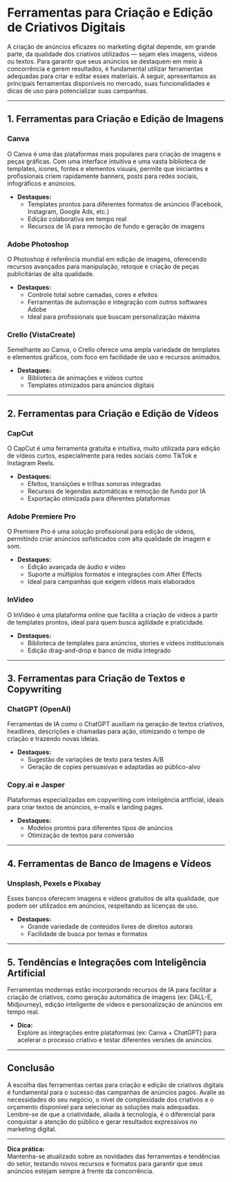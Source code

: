 # Ferramentas para Criação e Edição de Criativos Digitais

A criação de anúncios eficazes no marketing digital depende, em grande parte, da qualidade dos criativos utilizados — sejam eles imagens, vídeos ou textos. Para garantir que seus anúncios se destaquem em meio à concorrência e gerem resultados, é fundamental utilizar ferramentas adequadas para criar e editar esses materiais. A seguir, apresentamos as principais ferramentas disponíveis no mercado, suas funcionalidades e dicas de uso para potencializar suas campanhas.

---

## 1. **Ferramentas para Criação e Edição de Imagens**

### **Canva**
O Canva é uma das plataformas mais populares para criação de imagens e peças gráficas. Com uma interface intuitiva e uma vasta biblioteca de templates, ícones, fontes e elementos visuais, permite que iniciantes e profissionais criem rapidamente banners, posts para redes sociais, infográficos e anúncios.

- **Destaques:**  
  - Templates prontos para diferentes formatos de anúncios (Facebook, Instagram, Google Ads, etc.)
  - Edição colaborativa em tempo real
  - Recursos de IA para remoção de fundo e geração de imagens

### **Adobe Photoshop**
O Photoshop é referência mundial em edição de imagens, oferecendo recursos avançados para manipulação, retoque e criação de peças publicitárias de alta qualidade.

- **Destaques:**  
  - Controle total sobre camadas, cores e efeitos
  - Ferramentas de automação e integração com outros softwares Adobe
  - Ideal para profissionais que buscam personalização máxima

### **Crello (VistaCreate)**
Semelhante ao Canva, o Crello oferece uma ampla variedade de templates e elementos gráficos, com foco em facilidade de uso e recursos animados.

- **Destaques:**  
  - Biblioteca de animações e vídeos curtos
  - Templates otimizados para anúncios digitais

---

## 2. **Ferramentas para Criação e Edição de Vídeos**

### **CapCut**
O CapCut é uma ferramenta gratuita e intuitiva, muito utilizada para edição de vídeos curtos, especialmente para redes sociais como TikTok e Instagram Reels.

- **Destaques:**  
  - Efeitos, transições e trilhas sonoras integradas
  - Recursos de legendas automáticas e remoção de fundo por IA
  - Exportação otimizada para diferentes plataformas

### **Adobe Premiere Pro**
O Premiere Pro é uma solução profissional para edição de vídeos, permitindo criar anúncios sofisticados com alta qualidade de imagem e som.

- **Destaques:**  
  - Edição avançada de áudio e vídeo
  - Suporte a múltiplos formatos e integrações com After Effects
  - Ideal para campanhas que exigem vídeos mais elaborados

### **InVideo**
O InVideo é uma plataforma online que facilita a criação de vídeos a partir de templates prontos, ideal para quem busca agilidade e praticidade.

- **Destaques:**  
  - Biblioteca de templates para anúncios, stories e vídeos institucionais
  - Edição drag-and-drop e banco de mídia integrado

---

## 3. **Ferramentas para Criação de Textos e Copywriting**

### **ChatGPT (OpenAI)**
Ferramentas de IA como o ChatGPT auxiliam na geração de textos criativos, headlines, descrições e chamadas para ação, otimizando o tempo de criação e trazendo novas ideias.

- **Destaques:**  
  - Sugestão de variações de texto para testes A/B
  - Geração de copies persuasivas e adaptadas ao público-alvo

### **Copy.ai e Jasper**
Plataformas especializadas em copywriting com inteligência artificial, ideais para criar textos de anúncios, e-mails e landing pages.

- **Destaques:**  
  - Modelos prontos para diferentes tipos de anúncios
  - Otimização de textos para conversão

---

## 4. **Ferramentas de Banco de Imagens e Vídeos**

### **Unsplash, Pexels e Pixabay**
Esses bancos oferecem imagens e vídeos gratuitos de alta qualidade, que podem ser utilizados em anúncios, respeitando as licenças de uso.

- **Destaques:**  
  - Grande variedade de conteúdos livres de direitos autorais
  - Facilidade de busca por temas e formatos

---

## 5. **Tendências e Integrações com Inteligência Artificial**

Ferramentas modernas estão incorporando recursos de IA para facilitar a criação de criativos, como geração automática de imagens (ex: DALL-E, Midjourney), edição inteligente de vídeos e personalização de anúncios em tempo real.

- **Dica:**  
  Explore as integrações entre plataformas (ex: Canva + ChatGPT) para acelerar o processo criativo e testar diferentes versões de anúncios.

---

## **Conclusão**

A escolha das ferramentas certas para criação e edição de criativos digitais é fundamental para o sucesso das campanhas de anúncios pagos. Avalie as necessidades do seu negócio, o nível de complexidade dos criativos e o orçamento disponível para selecionar as soluções mais adequadas. Lembre-se de que a criatividade, aliada à tecnologia, é o diferencial para conquistar a atenção do público e gerar resultados expressivos no marketing digital.

---

**Dica prática:**  
Mantenha-se atualizado sobre as novidades das ferramentas e tendências do setor, testando novos recursos e formatos para garantir que seus anúncios estejam sempre à frente da concorrência.